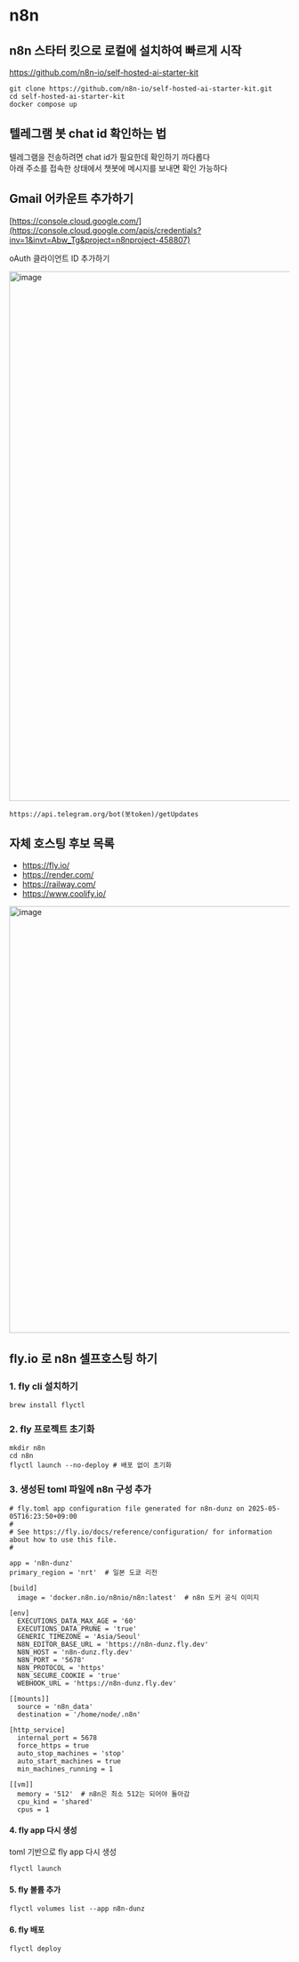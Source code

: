 # n8n

## n8n 스타터 킷으로 로컬에 설치하여 빠르게 시작
https://github.com/n8n-io/self-hosted-ai-starter-kit
```
git clone https://github.com/n8n-io/self-hosted-ai-starter-kit.git
cd self-hosted-ai-starter-kit
docker compose up
```

## 텔레그램 봇 chat id 확인하는 법
텔레그램을 전송하려면 chat id가 필요한데 확인하기 까다롭다  
아래 주소를 접속한 상태에서 챗봇에 메시지를 보내면 확인 가능하다

## Gmail 어카운트 추가하기
[https://console.cloud.google.com/](https://console.cloud.google.com/apis/credentials?inv=1&invt=Abw_Tg&project=n8nproject-458807)

oAuth 클라이언트 ID 추가하기

<img width="952" alt="image" src="https://github.com/user-attachments/assets/40ff4587-1cee-43c1-90a9-bcf7da50bd3e" />



```
https://api.telegram.org/bot(봇token)/getUpdates
```

## 자체 호스팅 후보 목록
- https://fly.io/
- https://render.com/
- https://railway.com/
- https://www.coolify.io/

<img width="767" alt="image" src="https://github.com/user-attachments/assets/44717466-c41e-44aa-a1e7-e00128c23105" />

## fly.io 로 n8n 셀프호스팅 하기

### 1. fly cli 설치하기
```
brew install flyctl 
```

### 2. fly 프로젝트 초기화
```
mkdir n8n
cd n8n
flyctl launch --no-deploy # 배포 없이 초기화
```

### 3. 생성된 toml 파일에 n8n 구성 추가

```
# fly.toml app configuration file generated for n8n-dunz on 2025-05-05T16:23:50+09:00
#
# See https://fly.io/docs/reference/configuration/ for information about how to use this file.
#

app = 'n8n-dunz'
primary_region = 'nrt'  # 일본 도쿄 리전

[build]
  image = 'docker.n8n.io/n8nio/n8n:latest'  # n8n 도커 공식 이미지

[env]
  EXECUTIONS_DATA_MAX_AGE = '60'
  EXECUTIONS_DATA_PRUNE = 'true'
  GENERIC_TIMEZONE = 'Asia/Seoul'
  N8N_EDITOR_BASE_URL = 'https://n8n-dunz.fly.dev'
  N8N_HOST = 'n8n-dunz.fly.dev'
  N8N_PORT = '5678'
  N8N_PROTOCOL = 'https'
  N8N_SECURE_COOKIE = 'true'
  WEBHOOK_URL = 'https://n8n-dunz.fly.dev'

[[mounts]]
  source = 'n8n_data'
  destination = '/home/node/.n8n'

[http_service]
  internal_port = 5678
  force_https = true
  auto_stop_machines = 'stop'
  auto_start_machines = true
  min_machines_running = 1

[[vm]]
  memory = '512'  # n8n은 최소 512는 되어야 돌아감
  cpu_kind = 'shared'
  cpus = 1

```

#### 4. fly app 다시 생성
toml 기반으로 fly app 다시 생성

```
flyctl launch
```

#### 5. fly 볼륨 추가
```
flyctl volumes list --app n8n-dunz
```

#### 6. fly 배포
```
flyctl deploy
```

